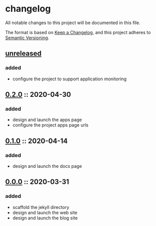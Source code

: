 # changelog

All notable changes to this project will be documented in this file.

The format is based on [Keep a Changelog][changelog],
and this project adheres to [Semantic Versioning][semver].

## [unreleased]

### added

- configure the project to support application monitoring

## [0.2.0] :: 2020-04-30

### added

- design and launch the apps page
- configure the project apps page urls

## [0.1.0] :: 2020-04-14

### added

- design and launch the docs page

## [0.0.0] :: 2020-03-31

### added

- scaffold the jekyll directory
- design and launch the web site
- design and launch the blog site

[0.2.0]: https://github.com/RVTR/rvtr/tree/0.2.0 "0.2.0"
[0.1.0]: https://github.com/RVTR/rvtr/tree/0.1.0 "0.1.0"
[0.0.0]: https://github.com/RVTR/rvtr/tree/0.0.0 "0.0.0"
[changelog]: https://keepachangelog.com/en/1.0.0/ "keep a changelog"
[semver]: https://semver.org/spec/v2.0.0.html "semantic versioning"
[unreleased]: https://github.com/RVTR/rvtr/tree/master "unreleased"
